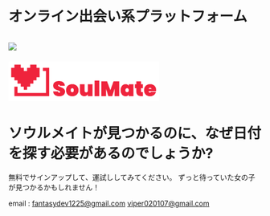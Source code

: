 # オンライン出会い系プラットフォーム

## <img src="https://media.giphy.com/media/ObNTw8Uzwy6KQ/giphy.gif" width="30px">

<img src="public/assets/SoulMate (3).png" alt="logo" width="300" />

# ソウルメイトが見つかるのに、なぜ日付を探す必要があるのでしょうか?

無料でサインアップして、運試ししてみてください。 ずっと待っていた女の子が見つかるかもしれません！

email : fantasydev1225@gmail.com
        viper020107@gmail.com
        
